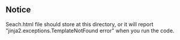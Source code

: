## Notice
Seach.html file should store at this directory, or it will report "jinja2.exceptions.TemplateNotFound error" when you run the code.
